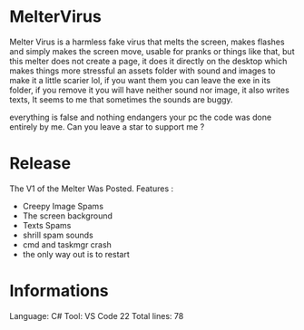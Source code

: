 # MelterVirus

Melter Virus is a harmless fake virus that melts the screen, makes flashes and simply makes the screen move, usable for pranks or things like that, but this melter does not create a page, it does it directly on the desktop which makes things more stressful
an assets folder with sound and images to make it a little scarier lol, if you want them you can leave the exe in its folder, if you remove it you will have neither sound nor image, it also writes texts, It seems to me that sometimes the sounds are buggy.

everything is false and nothing endangers your pc
the code was done entirely by me. Can you leave a star to support me ?


# Release

The V1 of the Melter Was Posted. 
Features : 
- Creepy Image Spams
- The screen background
- Texts Spams
- shrill spam sounds
- cmd and taskmgr crash
- the only way out is to restart

# Informations

Language: C#
Tool: VS Code 22
Total lines: 78
